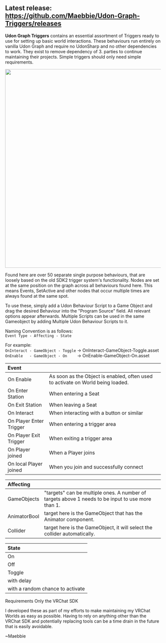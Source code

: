 ## **Latest release: https://github.com/Maebbie/Udon-Graph-Triggers/releases**

**Udon Graph Triggers** contains an essential assortment of Triggers ready to use for setting up basic world interactions.
These behaviours run entirely on vanilla Udon Graph and require no UdonSharp and no other dependencies to work. They exist to remove dependency of 3. parties to continue maintaining their projects.
Simple triggers should only need simple requirements.

<img src="https://github.com/user-attachments/assets/6a05e8db-eacf-444a-9332-e670c2ac3c3f" width="640">

Found here are over 50 separate single purpose behaviours, that are loosely based on the old SDK2 trigger system's functionality. Nodes are set at the same position on the graph across all behaviours found here. This means Events, SetActive and other nodes that occur multiple times are always found at the same spot.

To use these, simply add a Udon Behaviour Script to a Game Object and drag the desired Behaviour into the "Program Source" field. All relevant options appear afterwards. Multiple Scripts can be used in the same Gameobject by adding Multiple Udon Behaviour Scripts to it.

Naming Convention is as follows:\
```Event Type - Affecting - State```

For example:\
```OnInteract - GameObject - Toggle``` -> OnInteract-GameObject-Toggle.asset\
```OnEnable   - GameObject - On    ``` -> OnEnable-GameObject-On.asset

| Event |  |
| :--- | :--- |
|On Enable | As soon as the Object is enabled, often used to activate on World being loaded.|
|On Enter Station | When entering a Seat|
|On Exit Station | When leaving a Seat|
|On Interact | When interacting with a button or similar|
|On Player Enter Trigger | When entering a trigger area|
|On Player Exit Trigger | When exiting a trigger area|
|On Player joined | When a Player joins|
|On local Player joined | When you join and successfully connect|

| Affecting |  |
| :--- | :--- |
|GameObjects | "targets" can be multiple ones. A number of targets above 1 needs to be input to use more than 1.|
|AnimatorBool | target here is the GameObject that has the Animator component.|
|Collider | target here is the GameObject, it will select the collider automatically.|

| State |
| :--- |
|On|
|Off|
|Toggle|
|with delay|
|with a random chance to activate|

Requirements
Only the VRChat SDK

I developed these as part of my efforts to make maintaining my VRChat Worlds as easy as possible. Having to rely on anything other than the VRChat SDK and potentially replacing tools can be a time drain in the future that is easily avoidable.

~Maebbie
